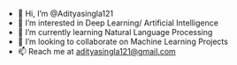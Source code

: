 - 👋 Hi, I’m @Adityasingla121
- 👀 I’m interested in Deep Learning/ Artificial Intelligence
- 🌱 I’m currently learning Natural Language Processing 
- 💞️ I’m looking to collaborate on Machine Learning Projects
- 📫 Reach me at adityasingla121@gmail.com

<!---
Adityasingla121/Adityasingla121 is a ✨ special ✨ repository because its `README.md` (this file) appears on your GitHub profile.
You can click the Preview link to take a look at your changes.
--->
